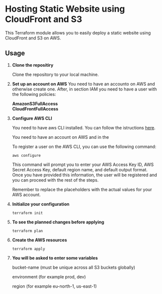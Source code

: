 # Hosting Static Website using CloudFront and S3

This Terraform module allows you to easily deploy a static website using CloudFront and S3 on AWS.

## Usage

1. **Clone the repositiry**

   Clone the repository to your local machine.

2. **Set up an account on AWS**
    You need to have an accounto on AWS and otherwise create one.
    After, in section IAM you need to have a user with the following policies:

    **AmazonS3FullAccess**    
    **CloudFrontFullAccess**

3. **Configure AWS CLI**

    You need to have aws CLI installed. You can follow the istructions [here](https://docs.aws.amazon.com/cli/latest/userguide/getting-started-install.html).

    You need to have an account on AWS and in the 
  
    To register a user on the AWS CLI, you can use the following command:

    ```
    aws configure
    ```

    This command will prompt you to enter your AWS Access Key ID, AWS Secret Access Key, default region name, and default output format. Once you have provided this information, the user will be registered and you can proceed with the rest of the steps.

    Remember to replace the placeholders with the actual values for your AWS account.

4. **Initialize your configuration**
    ```
    terraform init
    ```

5. **To see the planned changes before applying**
    ```
    terraform plan
    ```

6. **Create the AWS resources**
    ```
    terraform apply
    ```

7. **You will be asked to enter some variables**

    bucket-name (must be unique across all S3 buckets globally)

    environment (for example prod, dev)

    region (for example eu-north-1, us-east-1)